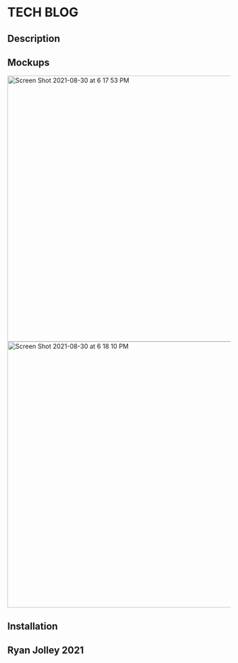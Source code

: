 # TECH BLOG

## Description

## Mockups
<img width="600" alt="Screen Shot 2021-08-30 at 6 17 53 PM" src="https://user-images.githubusercontent.com/83616082/131413050-6cc35940-f9fc-48da-943a-851d41bdd41d.png">
<img width="600" alt="Screen Shot 2021-08-30 at 6 18 10 PM" src="https://user-images.githubusercontent.com/83616082/131413093-ee73fc90-0573-4810-ac70-4209bb65bdee.png">

## Installation

## Ryan Jolley 2021
